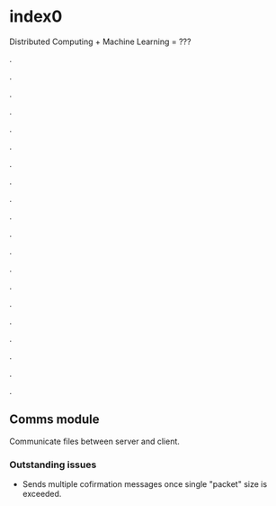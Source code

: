 # index0

Distributed Computing + Machine Learning = ???

.

.

.

.

.

.

.

.

.

.

.

.

.

.

.

.

.

.

.

.

## Comms module

Communicate files between server and client. 

### Outstanding issues

* Sends multiple cofirmation messages once single "packet" size is exceeded.

